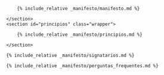 <main class="main-content">
    <section id="manifesto" class="wrapper">

        {% include_relative _manifesto/manifesto.md %}

    </section>
    <section id="principios" class="wrapper">

        {% include_relative _manifesto/principios.md %}

    </section>
</main>

<section id="signatarios" class="wrapper">

    {% include_relative _manifesto/signatarios.md %}

</section>

<aside id="faq" class="wrapper">

    {% include_relative _manifesto/perguntas_frequentes.md %}
    
</aside>